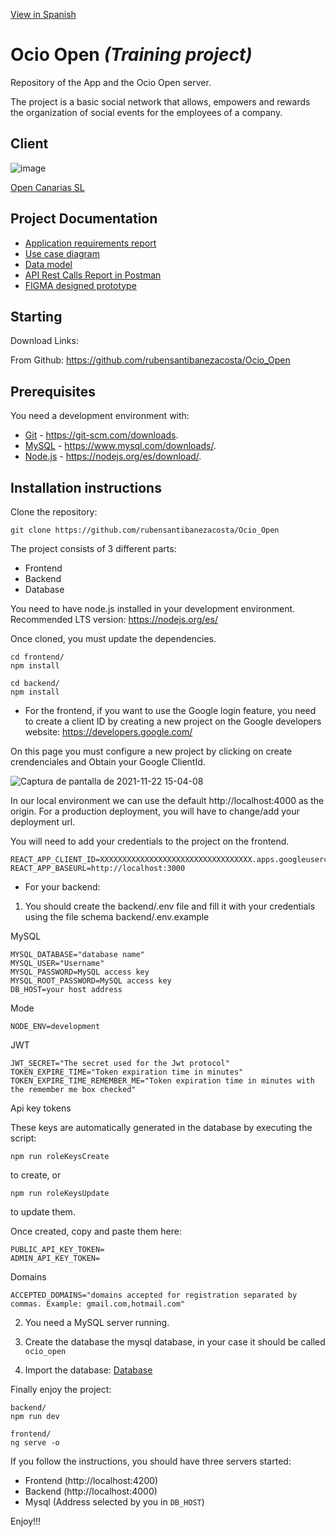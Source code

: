 [View in Spanish](https://github.com/rubensantibanezacosta/Ocio_Open)

# Ocio Open  *(Training project)*

Repository of the App and the Ocio Open server.

The project is a basic social network that allows, empowers and rewards the organization of social events for the employees of a company.


## Client
![image](https://user-images.githubusercontent.com/44450566/142890754-a330b388-f293-4a12-a665-47dc6995a3ca.png)

[Open Canarias SL](https://www.opencanarias.com/)

## Project Documentation

- [Application requirements report](https://github.com/rubensantibanezacosta/Ocio_Open/blob/main/docs/requisitos.md)
- [Use case diagram](https://github.com/rubensantibanezacosta/Ocio_Open/blob/main/docs/Casos%20de%20Uso.png)
- [Data model](https://github.com/rubensantibanezacosta/Ocio_Open/blob/main/docs/Captura%20de%20pantalla%20de%202021-12-03%2011-33-16.png)
- [API Rest Calls Report in Postman](https://documenter.getpostman.com/view/17032586/UVC8E77j)
- [FIGMA designed prototype](https://www.figma.com/proto/avUqIHB3yfnUUCIBHcHBDu/Open-Ocio?node-id=182%3A98&starting-point-node-id=182%3A98)

## Starting

Download Links:

From Github: https://github.com/rubensantibanezacosta/Ocio_Open

## Prerequisites

You need a development environment with:
* [Git](https://git-scm.com) -  https://git-scm.com/downloads.
* [MySQL](https://www.mysql.com) -  https://www.mysql.com/downloads/.
* [Node.js](https://nodejs.org) -  https://nodejs.org/es/download/. 

## Installation instructions

Clone the repository:

```
git clone https://github.com/rubensantibanezacosta/Ocio_Open
```

The project consists of 3 different parts:
* Frontend
* Backend
* Database

You need to have node.js installed in your development environment. Recommended LTS version: https://nodejs.org/es/

Once cloned, you must update the dependencies.

```
cd frontend/
npm install
```
```
cd backend/
npm install
```


* For the frontend, if you want to use the Google login feature, you need to create a client ID by creating a new project on the Google developers website: https://developers.google.com/

On this page you must configure a new project by clicking on create crendenciales and Obtain your Google ClientId.

![Captura de pantalla de 2021-11-22 15-04-08](https://user-images.githubusercontent.com/44450566/142885020-f59c7e6d-2fb1-467b-9fa4-b66f516ff12d.png)


In our local environment we can use the default http://localhost:4000 as the origin. For a production deployment, you will have to change/add your deployment url.


You will need to add your credentials to the project on the frontend.

```
REACT_APP_CLIENT_ID=XXXXXXXXXXXXXXXXXXXXXXXXXXXXXXXXXX.apps.googleusercontent.com
REACT_APP_BASEURL=http://localhost:3000
```


* For your backend:
1. You should create the backend/.env file and fill it with your credentials using the file schema backend/.env.example

MySQL
```
MYSQL_DATABASE="database name"
MYSQL_USER="Username"
MYSQL_PASSWORD=MySQL access key
MYSQL_ROOT_PASSWORD=MySQL access key
DB_HOST=your host address
``` 
Mode
```
NODE_ENV=development
```
 JWT
```
JWT_SECRET="The secret used for the Jwt protocol"
TOKEN_EXPIRE_TIME="Token expiration time in minutes"
TOKEN_EXPIRE_TIME_REMEMBER_ME="Token expiration time in minutes with the remember me box checked"
```
Api key tokens

These keys are automatically generated in the database by executing the script:
```
npm run roleKeysCreate 
``` 
to create, or 
```
npm run roleKeysUpdate 
```
to update them.

Once created, copy and paste them here:
```
PUBLIC_API_KEY_TOKEN=
ADMIN_API_KEY_TOKEN=
```
Domains

```
ACCEPTED_DOMAINS="domains accepted for registration separated by commas. Example: gmail.com,hotmail.com"
```

2. You need a MySQL server running.
3. Create the database the mysql database, in your case it should be called ``` ocio_open ```

4. Import the database:  [Database](https://github.com/rubensantibanezacosta/Ocio_Open/blob/main/docs/ocioopenBBDD.sql)



Finally enjoy the project:


```
backend/
npm run dev
```
```
frontend/
ng serve -o
```

If you follow the instructions, you should have three servers started:
* Frontend (http://localhost:4200)
* Backend (http://localhost:4000)
* Mysql (Address selected by you in `DB_HOST`)

Enjoy!!!


